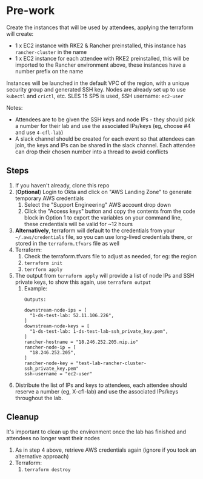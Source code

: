 # Pre-work

Create the instances that will be used by attendees, applying the terraform will create:
  - 1 x EC2 instance with RKE2 & Rancher preinstalled, this instance has `rancher-cluster` in the name
  - 1 x EC2 instance for each attendee with RKE2 preinstalled, this will be imported to the Rancher environment above, these instances have a number prefix on the name

Instances will be launched in the default VPC of the region, with a unique security group and generated SSH key. Nodes are already set up to use `kubectl` and `crictl`, etc. SLES 15 SP5 is used, SSH username: `ec2-user`

Notes:
  - Attendees are to be given the SSH keys and node IPs - they should pick a number for their lab and use the associated IPs/keys (eg, choose #4 and use `4-cfl-lab`)
  - A slack channel should be created for each event so that attendees can join, the keys and IPs can be shared in the slack channel. Each attendee can drop their chosen number into a thread to avoid conflicts

## Steps

1. If you haven't already, clone this repo
1. (**Optional**) Login to Okta and click on "AWS Landing Zone" to generate temporary AWS credentials
   1. Select the "Support Engineering" AWS account drop down
   2. Click the "Access keys" button and copy the contents from the code block in Option 1 to export the variables on your command line, these credentials will be valid for ~12 hours
2. **Alternatively**, terraform will default to the credentials from your `~/.aws/credentials` file, so you can use long-lived credentials there, or stored in the `terraform.tfvars` file as well
3. Terraform:
   1.  Check the terraform.tfvars file to adjust as needed, for eg: the region
   2. `terraform init`
   3. `terrform apply`
4. The output from `terraform apply` will provide a list of node IPs and SSH private keys, to show this again, use `terraform output`
   1. Example:
      ```
      Outputs:

      downstream-node-ips = [
        "1-ds-test-lab: 52.11.106.226",
      ]
      downstream-node-keys = [
        "1-ds-test-lab: 1-ds-test-lab-ssh_private_key.pem",
      ]
      rancher-hostname = "18.246.252.205.nip.io"
      rancher-node-ip = [
        "18.246.252.205",
      ]
      rancher-node-key = "test-lab-rancher-cluster-ssh_private_key.pem"
      ssh-username = "ec2-user"
      ```
5. Distribute the list of IPs and keys to attendees, each attendee should reserve a number (eg, X-cfl-lab) and use the associated IPs/keys throughout the lab.

## Cleanup

It's important to clean up the environment once the lab has finished and attendees no longer want their nodes

1. As in step 4 above, retrieve AWS credentials again (ignore if you took an alternative approach)
2. Terraform:
   1. `terraform destroy`